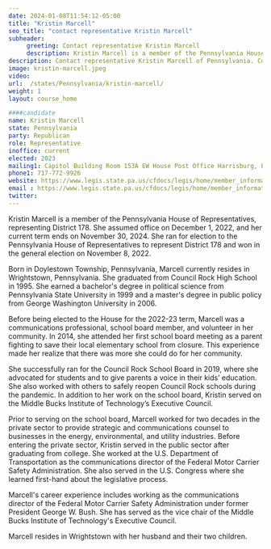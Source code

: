 ```yaml
---
date: 2024-01-08T11:54:12-05:00
title: "Kristin Marcell"
seo_title: "contact representative Kristin Marcell"
subheader:
     greeting: Contact representative Kristin Marcell
     description: Kristin Marcell is a member of the Pennsylvania House of Representatives, representing District 178. She assumed office on December 1, 2022, and her current term ends on November 30, 2024. She ran for election to the Pennsylvania House of Representatives to represent District 178 and won in the general election on November 8, 2022.
description: Contact representative Kristin Marcell of Pennsylvania. Contact information for Kristin Marcell includes email address, phone number, and mailing address.
image: kristin-marcell.jpeg
video:
url:  /states/Pennsylvania/kristin-marcell/
weight: 1
layout: course_home

####candidate
name: Kristin Marcell
state: Pennsylvania
party: Republican
role: Representative
inoffice: current
elected: 2023
mailing1: Capitol Building Room 153A EW House Post Office Harrisburg, PA 17120
phone1: 717-772-9926
website: https://www.legis.state.pa.us/cfdocs/legis/home/member_information/House_bio.cfm?id=1979/
email : https://www.legis.state.pa.us/cfdocs/legis/home/member_information/House_bio.cfm?id=1979/
twitter:
---
```


Kristin Marcell is a member of the Pennsylvania House of Representatives, representing District 178. She assumed office on December 1, 2022, and her current term ends on November 30, 2024. She ran for election to the Pennsylvania House of Representatives to represent District 178 and won in the general election on November 8, 2022.

Born in Doylestown Township, Pennsylvania, Marcell currently resides in Wrightstown, Pennsylvania. She graduated from Council Rock High School in 1995. She earned a bachelor's degree in political science from Pennsylvania State University in 1999 and a master's degree in public policy from George Washington University in 2006.

Before being elected to the House for the 2022-23 term, Marcell was a communications professional, school board member, and volunteer in her community. In 2014, she attended her first school board meeting as a parent fighting to save their local elementary school from closure. This experience made her realize that there was more she could do for her community.

She successfully ran for the Council Rock School Board in 2019, where she advocated for students and to give parents a voice in their kids’ education. She also worked with others to safely reopen Council Rock schools during the pandemic. In addition to her work on the school board, Kristin served on the Middle Bucks Institute of Technology’s Executive Council.

Prior to serving on the school board, Marcell worked for two decades in the private sector to provide strategic and communications counsel to businesses in the energy, environmental, and utility industries. Before entering the private sector, Kristin served in the public sector after graduating from college. She worked at the U.S. Department of Transportation as the communications director of the Federal Motor Carrier Safety Administration. She also served in the U.S. Congress where she learned first-hand about the legislative process.

Marcell's career experience includes working as the communications director of the Federal Motor Carrier Safety Administration under former President George W. Bush. She has served as the vice chair of the Middle Bucks Institute of Technology's Executive Council.

Marcell resides in Wrightstown with her husband and their two children.
